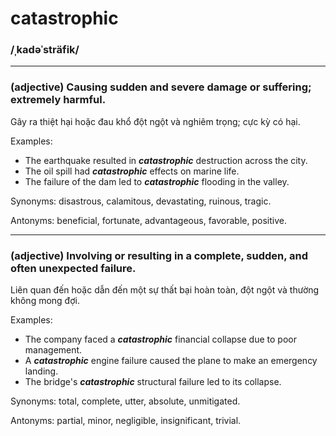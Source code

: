 # catastrophic

### /ˌkadəˈsträfik/

---

### (adjective) Causing sudden and severe damage or suffering; extremely harmful.

Gây ra thiệt hại hoặc đau khổ đột ngột và nghiêm trọng; cực kỳ có hại.

Examples:
- The earthquake resulted in **_catastrophic_** destruction across the city.
- The oil spill had **_catastrophic_** effects on marine life.
- The failure of the dam led to **_catastrophic_** flooding in the valley.

Synonyms: disastrous, calamitous, devastating, ruinous, tragic.

Antonyms: beneficial, fortunate, advantageous, favorable, positive.

---

### (adjective) Involving or resulting in a complete, sudden, and often unexpected failure.

Liên quan đến hoặc dẫn đến một sự thất bại hoàn toàn, đột ngột và thường không mong đợi.

Examples:
- The company faced a **_catastrophic_** financial collapse due to poor management.
- A **_catastrophic_** engine failure caused the plane to make an emergency landing.
- The bridge's **_catastrophic_** structural failure led to its collapse.

Synonyms: total, complete, utter, absolute, unmitigated.

Antonyms: partial, minor, negligible, insignificant, trivial.